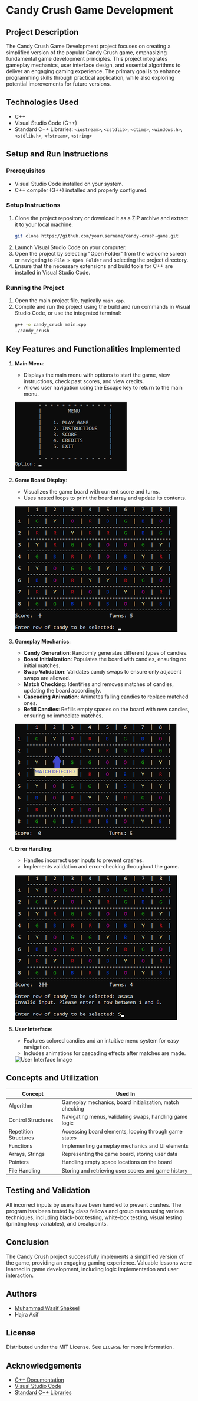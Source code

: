 # Candy Crush Game Development

## Project Description

The Candy Crush Game Development project focuses on creating a simplified version of the popular Candy Crush game, emphasizing fundamental game development principles. This project integrates gameplay mechanics, user interface design, and essential algorithms to deliver an engaging gaming experience. The primary goal is to enhance programming skills through practical application, while also exploring potential improvements for future versions.

## Technologies Used

- C++
- Visual Studio Code (G++)
- Standard C++ Libraries: `<iostream>`, `<cstdlib>`, `<ctime>`, `<windows.h>`, `<stdlib.h>`, `<fstream>`, `<string>`

## Setup and Run Instructions

### Prerequisites

- Visual Studio Code installed on your system.
- C++ compiler (G++) installed and properly configured.

### Setup Instructions

1. Clone the project repository or download it as a ZIP archive and extract it to your local machine.
    ```bash
    git clone https://github.com/yourusername/candy-crush-game.git
    ```
2. Launch Visual Studio Code on your computer.
3. Open the project by selecting "Open Folder" from the welcome screen or navigating to `File > Open Folder` and selecting the project directory.
4. Ensure that the necessary extensions and build tools for C++ are installed in Visual Studio Code.

### Running the Project

1. Open the main project file, typically `main.cpp`.
2. Compile and run the project using the build and run commands in Visual Studio Code, or use the integrated terminal:
    ```bash
    g++ -o candy_crush main.cpp
    ./candy_crush
    ```

## Key Features and Functionalities Implemented

1. **Main Menu**:
    - Displays the main menu with options to start the game, view instructions, check past scores, and view credits.
    - Allows user navigation using the Escape key to return to the main menu.

    ![Main Menu Image](images/main_menu.png)

2. **Game Board Display**:
    - Visualizes the game board with current score and turns.
    - Uses nested loops to print the board array and update its contents.

    ![Game Board Image](images/game_board.png)

3. **Gameplay Mechanics**:
    - **Candy Generation**: Randomly generates different types of candies.
    - **Board Initialization**: Populates the board with candies, ensuring no initial matches.
    - **Swap Validation**: Validates candy swaps to ensure only adjacent swaps are allowed.
    - **Match Checking**: Identifies and removes matches of candies, updating the board accordingly.
    - **Cascading Animation**: Animates falling candies to replace matched ones.
    - **Refill Candies**: Refills empty spaces on the board with new candies, ensuring no immediate matches.

    ![Gameplay Mechanics Image](images/gameplay_mechanics.png)

4. **Error Handling**:
    - Handles incorrect user inputs to prevent crashes.
    - Implements validation and error-checking throughout the game.

    ![Error Handling Image](images/error_handling.png)

5. **User Interface**:
    - Features colored candies and an intuitive menu system for easy navigation.
    - Includes animations for cascading effects after matches are made.

    <img title="User Interface Image" alt="User Interface Image" src="https://github.com/mwasifshkeel/candy-crush-cpp/blob/main/images/user_interface.gif" >

## Concepts and Utilization

| Concept                | Used In                                                      |
|------------------------|--------------------------------------------------------------|
| Algorithm              | Gameplay mechanics, board initialization, match checking   |
| Control Structures     | Navigating menus, validating swaps, handling game logic    |
| Repetition Structures  | Accessing board elements, looping through game states       |
| Functions              | Implementing gameplay mechanics and UI elements             |
| Arrays, Strings        | Representing the game board, storing user data             |
| Pointers               | Handling empty space locations on the board                |
| File Handling          | Storing and retrieving user scores and game history         |

## Testing and Validation

All incorrect inputs by users have been handled to prevent crashes. The program has been tested by class fellows and group mates using various techniques, including black-box testing, white-box testing, visual testing (printing loop variables), and breakpoints.

## Conclusion

The Candy Crush project successfully implements a simplified version of the game, providing an engaging gaming experience. Valuable lessons were learned in game development, including logic implementation and user interaction.

## Authors

- [Muhammad Wasif Shakeel](https://github.com/mwasifshkeel)
- Hajra Asif

## License

Distributed under the MIT License. See `LICENSE` for more information.

## Acknowledgements

- [C++ Documentation](https://en.cppreference.com/w/)
- [Visual Studio Code](https://code.visualstudio.com/)
- [Standard C++ Libraries](https://en.cppreference.com/w/cpp)
